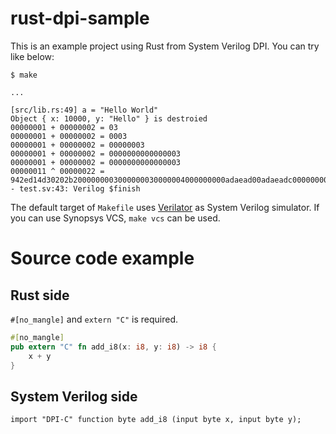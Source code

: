 # rust-dpi-sample

This is an example project using Rust from System Verilog DPI.
You can try like below:

```console
$ make

...

[src/lib.rs:49] a = "Hello World"
Object { x: 10000, y: "Hello" } is destroied
00000001 + 00000002 = 03
00000001 + 00000002 = 0003
00000001 + 00000002 = 00000003
00000001 + 00000002 = 0000000000000003
00000001 + 00000002 = 0000000000000003
00000011 ^ 00000022 = 942ed14d30202b2000000003000000030000004000000000adaead00adaeadc00000000000000000000000000000000000000000000000000000000000000033
- test.sv:43: Verilog $finish
```

The default target of `Makefile` uses [Verilator](https://www.veripool.org/wiki/verilator) as System Verilog simulator.
If you can use Synopsys VCS, `make vcs` can be used.


# Source code example

## Rust side

`#[no_mangle]` and `extern "C"` is required.

```rust
#[no_mangle]
pub extern "C" fn add_i8(x: i8, y: i8) -> i8 {
    x + y
}
```

## System Verilog side

```system_verilog
import "DPI-C" function byte add_i8 (input byte x, input byte y);
```
